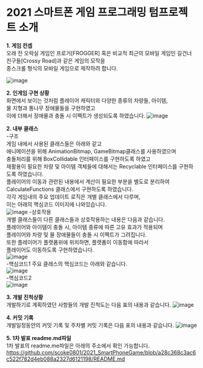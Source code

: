 # 2021 스마트폰 게임 프로그래밍 텀프로젝트 소개  

**1. 게임 컨셉**   
오래 전 오락실 게임인 프로거[FROGGER] 혹은 
비교적 최근의 모바일 게임인 길건너 친구들[Crossy Road]과 같은 게임의 모작을      
종스크롤 형식의 모바일 게임으로 제작하려 합니다.    

![image](https://user-images.githubusercontent.com/28253934/118914734-ba664780-b966-11eb-9e32-cdbaf0bf2972.png)  
  
 **2. 인게임 구현 상황**  
 화면에서 보이는 것처럼 플레이어 캐릭터와 다양한 종류의 차량들, 아이템,  
 물 지형과 통나무 장애물들을 구현하였고  
 이에 더해서 장애물과 충돌 시 이펙트가 생성되도록 하였습니다.
 ![image](https://user-images.githubusercontent.com/28253934/118914818-d7027f80-b966-11eb-90f3-28ecefe4639f.png)
 
**2. 내부 클래스**  
-구조    
게임 내에서 사용된 클래스들은 아래와 같고  
애니메이션을 위해 AnimationBitmap, GameBitmap클래스를 사용하였으며  
충돌처리를 위해 BoxCollidable 인터페이스를 구현하도록 하였고  
재활용이 필요한 차량 및 아이템 객체들에 대해서는 Recyclable 인터페이스를 구현하도록 하였습니다.  
플레이어의 이동과 관련된 내용에서 계산이 필요한 부분을 별도로 분리하여  
CalculateFunctions 클래스에서 구현하도록 하였습니다.  
각각 게임내의 주요 업데이트 로직은 개별 클래스에서 다루며,  
이는 아래의 핵심코드 이미지에 나와있습니다.  
![image](https://user-images.githubusercontent.com/28253934/118914861-eda8d680-b966-11eb-83ec-2dff01765ffb.png)
-상호작용  
개별 클래스들이 다른 클래스들과 상호작용하는 내용은 다음과 같습니다.    
플레이어와 아이템이 충돌 시, 아이템 종류에 따른 고유 효과가 적용되며  
플레이어와 차량 및 물 장애물들이 충돌 시 이펙트가 그려집니다.    
또한 플레이어가 플랫폼위에 위치하면, 플랫폼이 이동함에 따라서  
플레이어도 이동하도록 구현하였습니다.    
![image](https://user-images.githubusercontent.com/28253934/118914886-fac5c580-b966-11eb-9ce6-8a89f8034a08.png)  
-핵심코드1 
주요 클래스의 핵심코드는 아래와 같습니다.  
![image](https://user-images.githubusercontent.com/28253934/118914926-1204b300-b967-11eb-8f6e-f39a1eb46072.png)  
-핵심코드2  
![image](https://user-images.githubusercontent.com/28253934/118915006-2779dd00-b967-11eb-97f2-a973e39527c4.png)

**3. 개발 진척상황**  
개발하기로 계획하였던 사항들의 개발 진척도는 다음 표의 내용과 같습니다.
![image](https://user-images.githubusercontent.com/28253934/118915057-382a5300-b967-11eb-9452-ebea98ae995c.png)


**4. 커밋 기록**  
개발일정동안의 커밋 기록 및 주차별 커밋 기록은 다음 표의 내용과 같습니다.
![image](https://user-images.githubusercontent.com/28253934/118915136-614ae380-b967-11eb-87aa-2701eb5e45f1.png)
  
**5. 1차 발표 readme.md파일**  
1차 발표의 readme.me파일은 아래의 주소에서 확인 가능합니다.  
https://github.com/scoke0801/2021_SmartPhoneGame/blob/a28c368c3ac6c522f782d4eb088a2327d6121198/README.md
